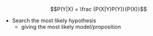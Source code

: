 $$P(Y|X) = \frac {P(X|Y)P(Y)}{P(X)}$$
- Search the most likely hypothesis 
	- giving the most likely model/proposition
